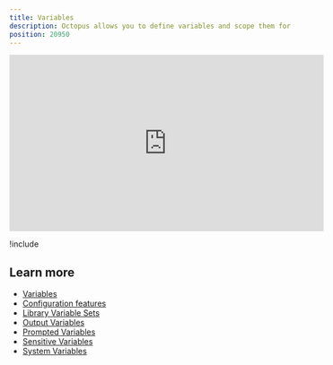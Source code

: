 ```yaml
---
title: Variables
description: Octopus allows you to define variables and scope them for use in different phases of your deployments.
position: 20950
---
```


<iframe width="560" height="315" src="https://www.youtube.com/embed/Hd71uhcD61E" frameborder="0" allow="accelerometer; autoplay; clipboard-write; encrypted-media; gyroscope; picture-in-picture" allowfullscreen></iframe>

!include <variables>

## Learn more

- [Variables](/docs/projects/variables/index.md)
- [Configuration features](/docs/deployment-process/configuration-features/index.md)
- [Library Variable Sets](/docs/projects/variables/library-variable-sets.md)
- [Output Variables](/docs/projects/variables/output-variables.md)
- [Prompted Variables](/docs/projects/variables/prompted-variables.md)
- [Sensitive Variables](/docs/projects/variables/sensitive-variables.md)
- [System Variables](/docs/projects/variables/output-variables.md)
